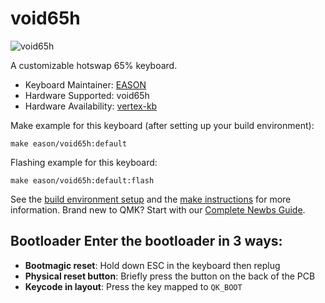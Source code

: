 # void65h

![void65h](https://i.imgur.com/3Z3jNAS.jpg)

A customizable hotswap 65% keyboard.

* Keyboard Maintainer: [EASON](https://github.com/EasonQian1)
* Hardware Supported: void65h
* Hardware Availability: [vertex-kb](https://github.com/Vertex-kb)

Make example for this keyboard (after setting up your build environment):

    make eason/void65h:default

Flashing example for this keyboard:

    make eason/void65h:default:flash

See the [build environment setup](https://docs.qmk.fm/#/getting_started_build_tools) and the [make instructions](https://docs.qmk.fm/#/getting_started_make_guide) for more information. Brand new to QMK? Start with our [Complete Newbs Guide](https://docs.qmk.fm/#/newbs).

## Bootloader Enter the bootloader in 3 ways:
* **Bootmagic reset**: Hold down ESC in the keyboard then replug
* **Physical reset button**: Briefly press the button on the back of the PCB
* **Keycode in layout**: Press the key mapped to `QK_BOOT`
